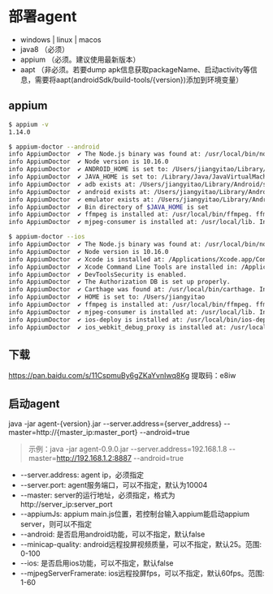 # 部署agent
* windows | linux | macos
* java8 （必须）
* appium （必须。建议使用最新版本）
* aapt （非必须。若要dump apk信息获取packageName、启动activity等信息，需要将aapt(androidSdk/build-tools/{version})添加到环境变量）

## appium
```sh
$ appium -v
1.14.0
```

```sh
$ appium-doctor --android
info AppiumDoctor  ✔ The Node.js binary was found at: /usr/local/bin/node
info AppiumDoctor  ✔ Node version is 10.16.0
info AppiumDoctor  ✔ ANDROID_HOME is set to: /Users/jiangyitao/Library/Android/sdk
info AppiumDoctor  ✔ JAVA_HOME is set to: /Library/Java/JavaVirtualMachines/jdk1.8.0_221.jdk/Contents/Home
info AppiumDoctor  ✔ adb exists at: /Users/jiangyitao/Library/Android/sdk/platform-tools/adb
info AppiumDoctor  ✔ android exists at: /Users/jiangyitao/Library/Android/sdk/tools/android
info AppiumDoctor  ✔ emulator exists at: /Users/jiangyitao/Library/Android/sdk/tools/emulator
info AppiumDoctor  ✔ Bin directory of $JAVA_HOME is set
info AppiumDoctor  ✔ ffmpeg is installed at: /usr/local/bin/ffmpeg. ffmpeg version 4.1.4 Copyright (c) 2000-2019 the FFmpeg developers
info AppiumDoctor  ✔ mjpeg-consumer is installed at: /usr/local/lib. Installed version is: 2.0.0
```

```sh
$ appium-doctor --ios
info AppiumDoctor  ✔ The Node.js binary was found at: /usr/local/bin/node
info AppiumDoctor  ✔ Node version is 10.16.0
info AppiumDoctor  ✔ Xcode is installed at: /Applications/Xcode.app/Contents/Developer
info AppiumDoctor  ✔ Xcode Command Line Tools are installed in: /Applications/Xcode.app/Contents/Developer
info AppiumDoctor  ✔ DevToolsSecurity is enabled.
info AppiumDoctor  ✔ The Authorization DB is set up properly.
info AppiumDoctor  ✔ Carthage was found at: /usr/local/bin/carthage. Installed version is: 0.33.0
info AppiumDoctor  ✔ HOME is set to: /Users/jiangyitao
info AppiumDoctor  ✔ ffmpeg is installed at: /usr/local/bin/ffmpeg. ffmpeg version 4.1.4 Copyright (c) 2000-2019 the FFmpeg developers
info AppiumDoctor  ✔ mjpeg-consumer is installed at: /usr/local/lib. Installed version is: 2.0.0
info AppiumDoctor  ✔ ios-deploy is installed at: /usr/local/bin/ios-deploy. Installed version is: 1.9.4
info AppiumDoctor  ✔ ios_webkit_debug_proxy is installed at: /usr/local/bin/ios_webkit_debug_proxy. Installed version is: 1.8.5, Built with libimobiledevice v1.2.0, libplist v2.0.0
```

## 下载
https://pan.baidu.com/s/11CspmuBy6gZKaYvnIwq8Kg  提取码：e8iw

## 启动agent
java -jar agent-{version}.jar --server.address={server_address} --master=http://{master_ip:master_port} --android=true
> 示例：java -jar agent-0.9.0.jar --server.address=192.168.1.8 --master=http://192.168.1.2:8887 --android=true

* --server.address: agent ip，必须指定
* --server.port: agent服务端口，可以不指定，默认为10004
* --master: server的运行地址，必须指定，格式为http://server_ip:server_port
* --appiumJs: appium main.js位置，若控制台输入appium能启动appium server，则可以不指定
* --android: 是否启用android功能，可以不指定，默认false
* --minicap-quality: android远程投屏视频质量，可以不指定，默认25。范围: 0-100
* --ios: 是否启用ios功能，可以不指定，默认false
* --mjpegServerFramerate: ios远程投屏fps，可以不指定，默认60fps。范围: 1-60
